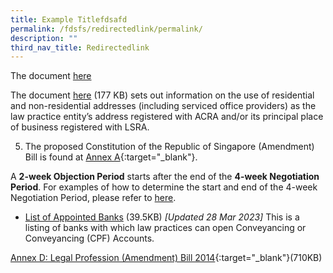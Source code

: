 ```yaml
---
title: Example Titlefdsafd
permalink: /fdsfs/redirectedlink/permalink/
description: ""
third_nav_title: Redirectedlink
---
```


The document <a href="www.blah.com/files/use of residential and non-residential addresses.pdf" target="_blank">here</a>

The document <a href="/files/use of residential and non-residential addresses.pdf" target="_blank">here</a> (177 KB)  sets out information on the use of residential and non-residential addresses (including serviced office providers) as the law practice entity’s address registered with ACRA and/or its principal place of business registered with LSRA.


5. The proposed Constitution of the Republic of Singapore (Amendment) Bill is found at [Annex A](/files/140407_sicc_annex_a.pdf){:target="_blank"}.


A **2-week Objection Period** starts after the end of the **4-week Negotiation Period**. For examples of how to determine the start and end of the 4-week Negotiation Period, please refer to [here](../files/info.pdf).



* <a href="/files/appointedbanks2023.pdf">List of Appointed Banks</a> (39.5KB) <i>[Updated 28 Mar 2023]</i>
This is a listing of banks with which law practices can open Conveyancing or Conveyancing (CPF) Accounts.

[Annex D: Legal Profession (Amendment) Bill 2014](/files/140407_sicc_annex_d.pdf){:target="_blank"}(710KB)<br>